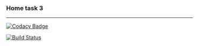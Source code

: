 <h3>Home task 3</h3>


<hr>


[![Codacy Badge](https://api.codacy.com/project/badge/Grade/2e26a4f2bc904c339ce735da88eb7649)](https://www.codacy.com/app/KomarAnton/DB_LAB_3?utm_source=github.com&amp;utm_medium=referral&amp;utm_content=KomarAnton/DB_LAB_3&amp;utm_campaign=Badge_Grade)
 
[![Build Status](https://travis-ci.org/KomarAnton/DB_LAB_3.svg?branch=master)](https://travis-ci.org/KomarAnton/DB_LAB_3)


